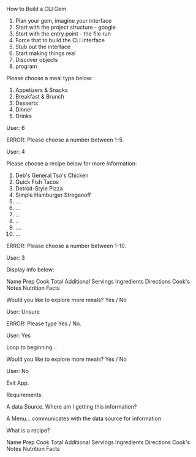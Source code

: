 How to Build a CLI Gem

1. Plan your gem, imagine your interface
2. Start with the project structure - google
3. Start with the entry point - the file run
4. Force that to build the CLI interface
5. Stub out the interface
6. Start making things real
7. Discover objects
8. program


Please choose a meal type below:

1. Appetizers & Snacks
2. Breakfast & Brunch
3. Desserts
4. Dinner
5. Drinks

User: 6

ERROR: Please choose a number between 1-5.

User: 4

Please choose a recipe below for more information:

1. Deb's General Tso's Chicken
2. Quick Fish Tacos
3. Detroit-Style Pizza
4. Simple Hamburger Stroganoff
5. ....
6. ...
7. ...
8. ..
9. ....
10. ...

ERROR: Please choose a number between 1-10.

User: 3

Display info below:

Name
Prep
Cook
Total
Additional
Servings
Ingredients
Directions
Cook's Notes
Nutrition Facts

Would you like to explore more meals? Yes / No

User: Unsure

ERROR: Please type Yes / No.

User: Yes

Loop to beginning...

Would you like to explore more meals? Yes / No

User: No

Exit App.

Requirements:

A data Source. Where am I getting this information?

A Menu...
    communicates with the data source for information

What is a recipe?

Name
Prep
Cook
Total
Additional
Servings
Ingredients
Directions
Cook's Notes
Nutrition Facts